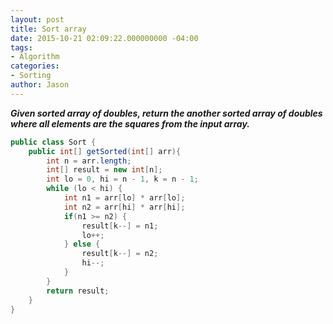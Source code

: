 ```yaml
---
layout: post
title: Sort array
date: 2015-10-21 02:09:22.000000000 -04:00
tags:
- Algorithm
categories:
- Sorting
author: Jason
---
```

<p><strong><em>Given sorted array of doubles, return the another sorted array of doubles where all elements are the squares from the input array.</em></strong></p>


``` java
public class Sort {
    public int[] getSorted(int[] arr){
        int n = arr.length;
        int[] result = new int[n];
        int lo = 0, hi = n - 1, k = n - 1;
        while (lo < hi) {
            int n1 = arr[lo] * arr[lo];
            int n2 = arr[hi] * arr[hi];
            if(n1 >= n2) {
                result[k--] = n1;
                lo++;
            } else {
                result[k--] = n2;
                hi--;
            }
        }
        return result;
    }
}
```
